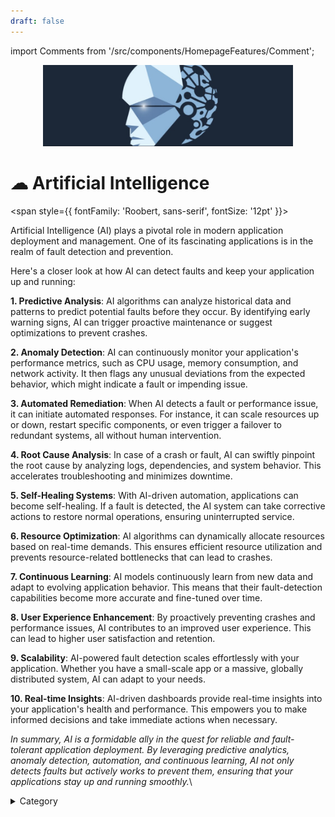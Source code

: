 ```yaml
---
draft: false
---
```

import Comments from '/src/components/HomepageFeatures/Comment'; 

<p align="center">
  <img src="/img/vbvcx.jpg" alt="Alt Text" width="400"/>
</p>

# ☁ Artificial Intelligence


<span style={{ fontFamily: 'Roobert, sans-serif', fontSize: '12pt' }}>

Artificial Intelligence (AI) plays a pivotal role in modern application deployment and management. One of its fascinating applications is in the realm of fault detection and prevention.&#x20;

Here's a closer look at how AI can detect faults and keep your application up and running:

**1. Predictive Analysis**: AI algorithms can analyze historical data and patterns to predict potential faults before they occur. By identifying early warning signs, AI can trigger proactive maintenance or suggest optimizations to prevent crashes.

**2. Anomaly Detection**: AI can continuously monitor your application's performance metrics, such as CPU usage, memory consumption, and network activity. It then flags any unusual deviations from the expected behavior, which might indicate a fault or impending issue.

**3. Automated Remediation**: When AI detects a fault or performance issue, it can initiate automated responses. For instance, it can scale resources up or down, restart specific components, or even trigger a failover to redundant systems, all without human intervention.

**4. Root Cause Analysis**: In case of a crash or fault, AI can swiftly pinpoint the root cause by analyzing logs, dependencies, and system behavior. This accelerates troubleshooting and minimizes downtime.

**5. Self-Healing Systems**: With AI-driven automation, applications can become self-healing. If a fault is detected, the AI system can take corrective actions to restore normal operations, ensuring uninterrupted service.

**6. Resource Optimization**: AI algorithms can dynamically allocate resources based on real-time demands. This ensures efficient resource utilization and prevents resource-related bottlenecks that can lead to crashes.

**7. Continuous Learning**: AI models continuously learn from new data and adapt to evolving application behavior. This means that their fault-detection capabilities become more accurate and fine-tuned over time.

**8. User Experience Enhancement**: By proactively preventing crashes and performance issues, AI contributes to an improved user experience. This can lead to higher user satisfaction and retention.

**9. Scalability**: AI-powered fault detection scales effortlessly with your application. Whether you have a small-scale app or a massive, globally distributed system, AI can adapt to your needs.

**10. Real-time Insights**: AI-driven dashboards provide real-time insights into your application's health and performance. This empowers you to make informed decisions and take immediate actions when necessary.

_In summary, AI is a formidable ally in the quest for reliable and fault-tolerant application deployment. By leveraging predictive analytics, anomaly detection, automation, and continuous learning, AI not only detects faults but actively works to prevent them, ensuring that your applications stay up and running smoothly._\


<details>

<summary>Category</summary>

Kubernetes, cloud computing, DevOps, cloud services, hosting platform, container orchestration, cloud infrastructure, cloud deployment, cloud management, cloud technology, cloud solutions, persistence

</details>

  </span>

  <Comments />